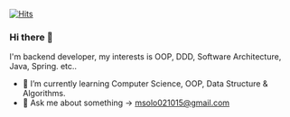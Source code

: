 [![Hits](https://hits.seeyoufarm.com/api/count/incr/badge.svg?url=https%3A%2F%2Fgithub.com%2FRebwon%2Fhit-counter)](https://hits.seeyoufarm.com)

### Hi there 👋

I'm backend developer, my interests is OOP, DDD, Software Architecture, Java, Spring. etc..

- 🌱 I’m currently learning Computer Science, OOP, Data Structure & Algorithms.
- 💬 Ask me about something -> msolo021015@gmail.com
